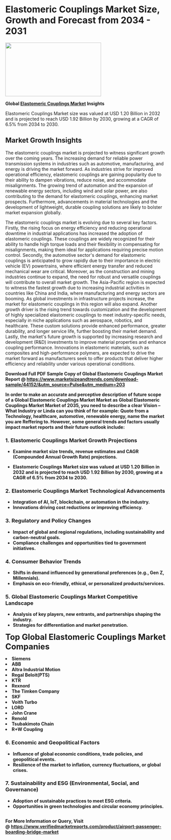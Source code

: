 <H1>Elastomeric Couplings Market Size, Growth and Forecast from 2034 - 2031</H1><img class="aligncenter size-medium wp-image-584254" src="https://thirdeyenews.in/wp-content/uploads/2034/09/Global-Market-Research-300x168.jpeg" alt="" width="300" height="168" /><p><strong>Global&nbsp;<a href="https://www.marketsizeandtrends.com/download-sample/44152/&amp;utm_source=Pulse&amp;utm_medium=203">Elastomeric Couplings Market</a> Insights</strong></p><p>Elastomeric Couplings Market size was valued at USD 1.20 Billion in 2032 and is projected to reach USD 1.92 Billion by 2030, growing at a CAGR of 6.5% from 2034 to 2030.</p><p><h2>Market Growth Insights</h2> <p>The elastomeric couplings market is projected to witness significant growth over the coming years. The increasing demand for reliable power transmission systems in industries such as automotive, manufacturing, and energy is driving the market forward. As industries strive for improved operational efficiency, elastomeric couplings are gaining popularity due to their ability to dampen vibrations, reduce noise, and accommodate misalignments. The growing trend of automation and the expansion of renewable energy sectors, including wind and solar power, are also contributing to the demand for elastomeric couplings, enhancing market prospects. Furthermore, advancements in material technologies and the development of lightweight, durable coupling solutions are likely to bolster market expansion globally.</p> <p><strong></strong></p> <p>The elastomeric couplings market is evolving due to several key factors. Firstly, the rising focus on energy efficiency and reducing operational downtime in industrial applications has increased the adoption of elastomeric couplings. These couplings are widely recognized for their ability to handle high torque loads and their flexibility in compensating for misalignments, making them ideal for applications requiring precise motion control. Secondly, the automotive sector's demand for elastomeric couplings is anticipated to grow rapidly due to their importance in electric vehicle (EV) powertrains, where efficient energy transfer and reduced mechanical wear are critical. Moreover, as the construction and mining industries continue to expand, the need for robust and versatile couplings will contribute to overall market growth. The Asia-Pacific region is expected to witness the fastest growth due to increasing industrial activities in countries like China and India, where manufacturing and energy sectors are booming. As global investments in infrastructure projects increase, the market for elastomeric couplings in this region will also expand. Another growth driver is the rising trend towards customization and the development of highly specialized elastomeric couplings to meet industry-specific needs, especially in niche applications such as aerospace, robotics, and healthcare. These custom solutions provide enhanced performance, greater durability, and longer service life, further boosting their market demand. Lastly, the market's future growth is supported by increasing research and development (R&D) investments to improve material properties and enhance coupling performance. Innovations in elastomeric materials, such as composites and high-performance polymers, are expected to drive the market forward as manufacturers seek to offer products that deliver higher efficiency and reliability under various operational conditions.</p> <p><strong></p><p><span class=""><strong>Download Full PDF Sample Copy of Global Elastomeric Couplings Market Report</strong> @ <a href="https://www.marketsizeandtrends.com/download-sample/44152/&amp;utm_source=Pulse&amp;utm_medium=203" target="_blank">https://www.marketsizeandtrends.com/download-sample/44152/&amp;utm_source=Pulse&amp;utm_medium=203</a></span></p><p>In order to make an accurate and perceptive description of future scope of a Global&nbsp;Elastomeric Couplings Market Market as Global&nbsp;Elastomeric Couplings Market Market of 2035, you need to describe a clear Vision &ndash; What Industry or Linda can you think of for example: Quote from a Technology, healthcare, automotive, renewable energy, name the market you are Reffering to. However, some general trends and factors usually impact market reports and their future outlook include:</p><h3>1.&nbsp;<strong>Elastomeric Couplings Market Growth Projections</strong></h3><ul><li>Examine market size trends, revenue estimates and CAGR (Compounded Annual Growth Rate) projections.</li><li><p>Elastomeric Couplings Market size was valued at USD 1.20 Billion in 2032 and is projected to reach USD 1.92 Billion by 2030, growing at a CAGR of 6.5% from 2034 to 2030.</p></li></ul><h3>2.&nbsp;<strong>Elastomeric Couplings Market Technological Advancements</strong></h3><ul><li>Integration of AI, IoT, blockchain, or automation in the industry.</li><li>Innovations driving cost reductions or improving efficiency.</li></ul><h3>3.&nbsp;<strong>Regulatory and Policy Changes</strong></h3><ul><li>Impact of global and regional regulations, including sustainability and carbon-neutral goals.</li><li>Compliance challenges and opportunities tied to government initiatives.</li></ul><h3>4.&nbsp;<strong>Consumer Behavior Trends</strong></h3><ul><li>Shifts in demand influenced by generational preferences (e.g., Gen Z, Millennials).</li><li>Emphasis on eco-friendly, ethical, or personalized products/services.</li></ul><h3>5.&nbsp;<strong>Global Elastomeric Couplings Market Competitive Landscape</strong></h3><ul><li>Analysis of key players, new entrants, and partnerships shaping the industry.</li><li>Strategies for differentiation and market penetration.</li></ul><p data-pm-slice="1 1 []"><span style="color: inherit; font-family: inherit; font-size: 25px;">Top Global Elastomeric Couplings Market Companies</span></p><div class="" data-test-id=""><p><li>Siemens</li><li> ABB</li><li> Altra Industrial Motion</li><li> Regal Beloit(PTS)</li><li> KTR</li><li> Rexnord</li><li> The Timken Company</li><li> SKF</li><li> Voith Turbo</li><li> LORD</li><li> John Crane</li><li> Renold</li><li> Tsubakimoto Chain</li><li> R+W Coupling</li></p></div><h3>6.&nbsp;<strong>Economic and Geopolitical Factors</strong></h3><ul><li>Influence of global economic conditions, trade policies, and geopolitical events.</li><li>Resilience of the market to inflation, currency fluctuations, or global crises.</li></ul><h3>7.&nbsp;<strong>Sustainability and ESG (Environmental, Social, and Governance)</strong></h3><ul><li>Adoption of sustainable practices to meet ESG criteria.</li><li>Opportunities in green technologies and circular economy principles.</li></ul><h2><strong style="font-size: 14px;">For More Information or Query, Visit @&nbsp;</strong><a style="background-color: #ffffff; font-size: 14px;" href="https://www.marketsizeandtrends.com/report/elastomeric-couplings-market/" target="_blank">https://www.verifiedmarketreports.com/product/airport-passenger-boarding-bridge-market</a></h2>
